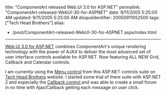 title: "ComponentArt released Web.UI 3.0 for ASP.NET"
permalink: "ComponentArt-released-WebUI-30-for-ASPNET"
date: 9/11/2005 5:25:00 AM
updated: 9/11/2005 5:25:00 AM
disqusIdentifier: 20050911052500
tags: ["Tech Head Brothers"]
alias:
 - /post/ComponentArt-released-WebUI-30-for-ASPNET.aspx/index.html
---



[Web.UI 3.0 for 
ASP.NET](http://www.componentart.com/products.aspx) combines ComponentArt's unique rendering technology with the power 
of AJAX to deliver the most advanced set of user interface controls available 
for ASP.NET. Now featuring ALL NEW Grid, Callback and Calendar controls.
<!-- more -->

I am currently using the [Menu control](http://www.componentart.com/menu/default.aspx) from this 
ASP.NET controls suite on [Tech Head 
Brothers](http://www.techheadbrothers.com/) website. I started some trial of there suite with ASP.NET 2 and 
especially the [Callback control 
](http://www.componentart.com/CallBack/default.aspx)and was able to create a small forum in no time with Ajax/Callback getting 
each message on user click.
